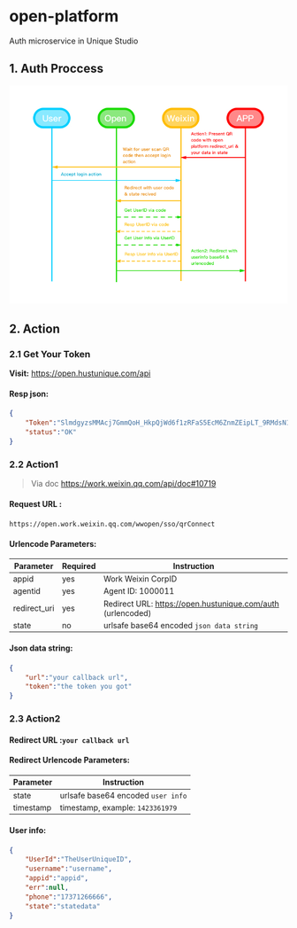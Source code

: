# open-platform

Auth microservice in Unique Studio

## 1. Auth Proccess

![img](./static/img/open-platform.jpg)

## 2. Action

### 2.1 Get Your Token

**Visit:** <https://open.hustunique.com/api>

#### Resp json:

``` json
{
    "Token":"SlmdgyzsMMAcj7GmmQoH_HkpQjWd6f1zRFaS5EcM6ZnmZEipLT_9RMdsN10gkUr7Q",
    "status":"OK"
}
```

### 2.2 Action1

> Via doc <https://work.weixin.qq.com/api/doc#10719>

#### Request URL :

`https://open.work.weixin.qq.com/wwopen/sso/qrConnect`

#### Urlencode Parameters:

Parameter|Required|Instruction
---|---|---
appid| yes| Work Weixin CorpID
agentid| yes| Agent ID: 1000011
redirect_uri| yes| Redirect URL: https://open.hustunique.com/auth (urlencoded)
state| no| urlsafe base64 encoded `json data string`

#### Json data string:

``` json
{
    "url":"your callback url",
    "token":"the token you got"
}
```

### 2.3 Action2

#### Redirect URL :`your callback url`

#### Redirect Urlencode Parameters:

Parameter|Instruction
---|---
state| urlsafe base64 encoded `user info`
timestamp| timestamp, example: `1423361979`

#### User info:

``` json
{
    "UserId":"TheUserUniqueID",
    "username":"username",
    "appid":"appid",
    "err":null,
    "phone":"17371266666",
    "state":"statedata"
}
```
